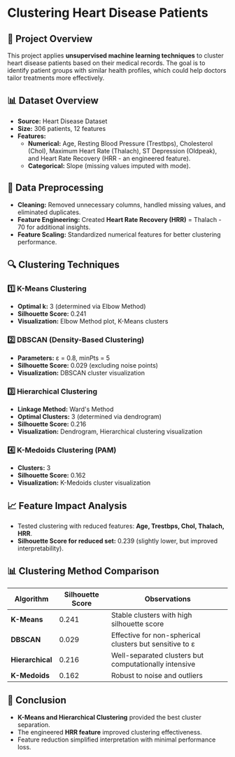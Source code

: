 # Clustering Heart Disease Patients

## 📌 Project Overview
This project applies **unsupervised machine learning techniques** to cluster heart disease patients based on their medical records. The goal is to identify patient groups with similar health profiles, which could help doctors tailor treatments more effectively.

## 📊 Dataset Overview
- **Source:** Heart Disease Dataset  
- **Size:** 306 patients, 12 features  
- **Features:**  
  - **Numerical:** Age, Resting Blood Pressure (Trestbps), Cholesterol (Chol), Maximum Heart Rate (Thalach), ST Depression (Oldpeak), and Heart Rate Recovery (HRR - an engineered feature).  
  - **Categorical:** Slope (missing values imputed with mode).  

## 🔧 Data Preprocessing
- **Cleaning:** Removed unnecessary columns, handled missing values, and eliminated duplicates.  
- **Feature Engineering:** Created **Heart Rate Recovery (HRR)** = Thalach - 70 for additional insights.  
- **Feature Scaling:** Standardized numerical features for better clustering performance.  

## 🔍 Clustering Techniques
### 1️⃣ K-Means Clustering
- **Optimal k:** 3 (determined via Elbow Method)  
- **Silhouette Score:** 0.241  
- **Visualization:** Elbow Method plot, K-Means clusters  

### 2️⃣ DBSCAN (Density-Based Clustering)
- **Parameters:** ε = 0.8, minPts = 5  
- **Silhouette Score:** 0.029 (excluding noise points)  
- **Visualization:** DBSCAN cluster visualization  

### 3️⃣ Hierarchical Clustering
- **Linkage Method:** Ward's Method  
- **Optimal Clusters:** 3 (determined via dendrogram)  
- **Silhouette Score:** 0.216  
- **Visualization:** Dendrogram, Hierarchical clustering visualization  

### 4️⃣ K-Medoids Clustering (PAM)
- **Clusters:** 3  
- **Silhouette Score:** 0.162  
- **Visualization:** K-Medoids cluster visualization  

## 📈 Feature Impact Analysis
- Tested clustering with reduced features: **Age, Trestbps, Chol, Thalach, HRR**.  
- **Silhouette Score for reduced set:** 0.239 (slightly lower, but improved interpretability).  

## 📊 Clustering Method Comparison

| Algorithm   | Silhouette Score | Observations |
|------------|----------------|-------------|
| **K-Means**  | 0.241 | Stable clusters with high silhouette score |
| **DBSCAN**   | 0.029 | Effective for non-spherical clusters but sensitive to ε |
| **Hierarchical** | 0.216 | Well-separated clusters but computationally intensive |
| **K-Medoids** | 0.162 | Robust to noise and outliers |

## 📌 Conclusion
- **K-Means and Hierarchical Clustering** provided the best cluster separation.  
- The engineered **HRR feature** improved clustering effectiveness.  
- Feature reduction simplified interpretation with minimal performance loss.  



